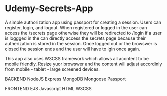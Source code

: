 # Udemy-Secrets-App
A simple authorization app using passport for creating a session.
Users can register, login, and logout.
When registered or logged in the user can access the /secrets page otherwise they will be redirected to /login
if a user is loggged in the can directly access the secrets page because their autherization is stored in the session.
Once logged out or the browswer is closed the session ends and the user will have to lgin once again.

This app also uses W3CSS framework which allows all acontent to be mobile friendly. Resize yuor browswer and the content will adjust accordinly from mobile - tablet - large screened devices.

BACKEND
NodeJS
Express
MongoDB
Mongoose
Passport

FRONTEND
EJS
Javascript
HTML
W3CSS
